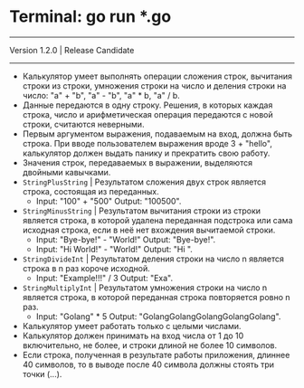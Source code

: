 # Terminal: go run *.go
___
Version 1.2.0 | Release Candidate
___
- Калькулятор умеет выполнять операции сложения строк, вычитания строки из строки, умножения строки на число и деления строки на число: "a" + "b", "a" - "b", "a" * b, "a" / b.
- Данные передаются в одну строку. Решения, в которых каждая строка, число и арифметическая операция передаются с новой строки, считаются неверными.
- Первым аргументом выражения, подаваемым на вход, должна быть строка. При вводе пользователем выражения вроде 3 + "hello", калькулятор должен выдать панику и прекратить свою работу.
- Значения строк, передаваемых в выражении, выделяются двойными кавычками.
- `StringPlusString` | Результатом сложения двух строк является строка, состоящая из переданных.
  - Input: "100" + "500"   Output: "100500".
- `StringMinusString` | Результатом вычитания строки из строки является строка, в которой удалена переданная подстрока или сама исходная строка, если в неё нет вхождения вычитаемой строки.
  - Input: "Bye-bye!" - "World!"   Output: "Bye-bye!".
  - Input: "Hi World!" - "World!"   Output: "Hi ".
- `StringDivideInt` | Результатом деления строки на число n является строка в n раз короче исходной.
    - Input: "Example!!!" / 3   Output: "Exa".
- `StringMultiplyInt` | Результатом умножения строки на число n является строка, в которой переданная строка повторяется ровно n раз.
  - Input: "Golang" * 5   Output: "GolangGolangGolangGolangGolang".
- Калькулятор умеет работать только с целыми числами.
- Калькулятор должен принимать на вход числа от 1 до 10 включительно, не более, и строки длиной не более 10 символов.
- Если строка, полученная в результате работы приложения, длиннее 40 символов, то в выводе после 40 символа должны стоять три точки (...).